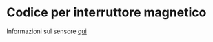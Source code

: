 # Codice per interruttore magnetico  
Informazioni sul sensore [qui](https://wiki.seeedstudio.com/Grove-Magnetic_Switch/)

